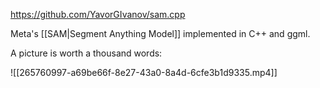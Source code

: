 https://github.com/YavorGIvanov/sam.cpp

Meta's [[SAM|Segment Anything Model]] implemented in C++ and ggml.

A picture is worth a thousand words:

![[265760997-a69be66f-8e27-43a0-8a4d-6cfe3b1d9335.mp4]]